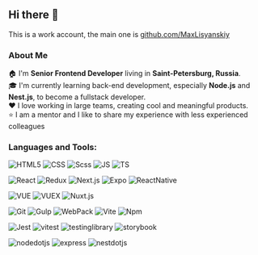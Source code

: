 ## Hi there 👋
This is a work account, the main one is <a href="https://github.com/MaxLisyanskiy" target="_blank">github.com/MaxLisyanskiy</a>

### About Me
🏠 I'm **Senior Frontend Developer** living in **Saint-Petersburg, Russia**.  
🎓 I'm currently learning back-end development, especially **Node.js** and **Nest.js**, to become a fullstack developer.  
❤️ I love working in large teams, creating cool and meaningful products.  
⭐ I am a mentor and I like to share my experience with less experienced colleagues


### Languages and Tools:
![HTML5](https://img.shields.io/badge/-HTML5-090909?style=plastic&logo=html5)
![CSS](https://img.shields.io/badge/-CSS-090909?style=plastic&logo=css3)
![Scss](https://img.shields.io/badge/-Scss-090909?style=plastic&logo=Sass)
![JS](https://img.shields.io/badge/-JS-090909?style=plastic&logo=javascript)
![TS](https://img.shields.io/badge/-TS-090909?style=plastic&logo=TypeScript)

![React](https://img.shields.io/badge/-React-090909?style=plastic&logo=react)
![Redux](https://img.shields.io/badge/-Redux_|_RTK-090909?style=plastic&logo=Redux)
![Next.js](https://img.shields.io/badge/-Next.js-090909?style=plastic&logo=Next.js)
![Expo](https://img.shields.io/badge/-Expo-090909?style=plastic&logo=Expo)
![ReactNative](https://img.shields.io/badge/-React_Native-090909?style=plastic&logo=React)

![VUE](https://img.shields.io/badge/-Vue-090909?style=plastic&logo=vue.js)
![VUEX](https://img.shields.io/badge/-Vuex-090909?style=plastic&logo=vue.js)
![Nuxt.js](https://img.shields.io/badge/-Nuxt.js-090909?style=plastic&logo=Nuxt.js)

![Git](https://img.shields.io/badge/-Git-090909?style=plastic&logo=git)
![Gulp](https://img.shields.io/badge/-Gulp-090909?style=plastic&logo=gulp)
![WebPack](https://img.shields.io/badge/-WebPack-090909?style=plastic&logo=webpack)
![Vite](https://img.shields.io/badge/-Vite-090909?style=plastic&logo=vite)
![Npm](https://img.shields.io/badge/-NPM-090909?style=plastic&logo=npm)

![Jest](https://img.shields.io/badge/-Jest-000000?style=plastic&logo=Jest)
![vitest](https://img.shields.io/badge/-Vitest-000000?style=plastic&logo=vitest)
![testinglibrary](https://img.shields.io/badge/-Testing_Library-000000?style=plastic&logo=testinglibrary)
![storybook](https://img.shields.io/badge/-Storybook-000000?style=plastic&logo=storybook)

![nodedotjs](https://img.shields.io/badge/-Node.js-000000?style=plastic&logo=nodedotjs)
![express](https://img.shields.io/badge/-Express-000000?style=plastic&logo=express)
![nestdotjs](https://img.shields.io/badge/-Nest.js-000000?style=plastic&logo=nestjs)
